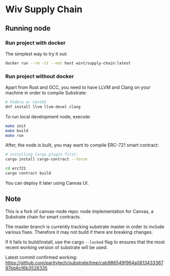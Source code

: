 # Wiv Supply Chain

## Running node

### Run project with docker

The simplest way to try it out:

```bash
docker run --rm -it --net host wivt/supply-chain:latest
```

### Run project without docker

Apart from Rust and GCC, you need to have LLVM and Clang on your machine in order to compile Substrate:

```bash
# Fedora or CentOS
dnf install llvm llvm-devel clang
```

To run local development node, execute:

```bash
make init
make build
make run
```

After, the node is built, you may want to compile ERC-721 smart contract:
```bash
# installing Cargo plugin first:
cargo install cargo-contract --force

cd erc721
cargo contract build
```

You can deploy it later using Canvas UI.

## Note

This is a fork of canvas-node repo: node implementation for Canvas, a Substrate chain for smart contracts.

The master branch is currently tracking substrate master in order to include various fixes. Therefore it may not
 build if there are breaking changes.

If it fails to build/install, use the cargo `--locked` flag to ensures that the most recent working version of
 substrate will be used.

Latest commit confirmed working: https://github.com/paritytech/substrate/tree/cab986549f964a081343336797bb6cf6b3526335

